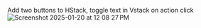 Add two buttons to HStack, toggle text in Vstack on action click
![Screenshot 2025-01-20 at 12 08 27 PM](https://github.com/user-attachments/assets/83516640-7b0c-4932-a816-9fe040fb181f)
